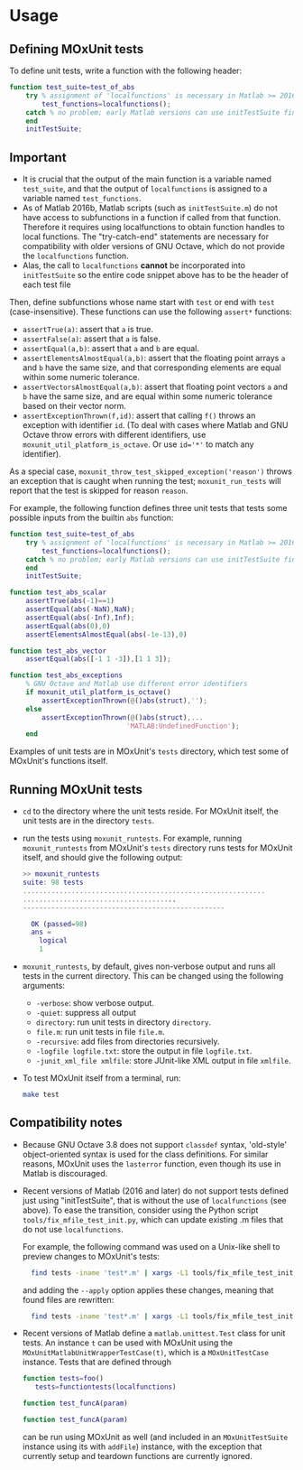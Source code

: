 # Usage

## Defining MOxUnit tests

To define unit tests, write a function with the following header:

```matlab
function test_suite=test_of_abs
    try % assignment of 'localfunctions' is necessary in Matlab >= 2016
        test_functions=localfunctions();
    catch % no problem; early Matlab versions can use initTestSuite fine
    end
    initTestSuite;
```

## Important

-   It is crucial that the output of the main function is a variable named `test_suite`, and that the output of `localfunctions` is assigned to a variable named `test_functions`.
-   As of Matlab 2016b, Matlab scripts (such as `initTestSuite.m`) do not have access to subfunctions in a function if called from that function. Therefore it requires using localfunctions to obtain function handles to local functions. The "try-catch-end" statements are necessary for compatibility with older versions of GNU Octave, which do not provide the `localfunctions` function.
-   Alas, the call to `localfunctions` **cannot** be incorporated into `initTestSuite` so the entire code snippet above has to be the header of each test file

Then, define subfunctions whose name start with `test` or end with `test` (case-insensitive). These functions can use the following `assert*` functions:

-   `assertTrue(a)`: assert that `a` is true.
-   `assertFalse(a)`: assert that `a` is false.
-   `assertEqual(a,b)`: assert that `a` and `b` are equal.
-   `assertElementsAlmostEqual(a,b)`: assert that the floating point arrays `a` and `b` have the same size, and that corresponding elements are equal within some numeric tolerance.
-   `assertVectorsAlmostEqual(a,b)`: assert that floating point vectors `a` and `b` have the same size, and are equal within some numeric tolerance based on their vector norm.
-   `assertExceptionThrown(f,id)`: assert that calling `f()` throws an exception with identifier `id`. (To deal with cases where Matlab and GNU Octave throw errors with different identifiers, use `moxunit_util_platform_is_octave`. Or use `id='*'` to match any identifier).

As a special case, `moxunit_throw_test_skipped_exception('reason')` throws an exception that is caught when running the test; `moxunit_run_tests` will report that the test is skipped for reason `reason`.

For example, the following function defines three unit tests that tests some possible inputs from the builtin `abs` function:

```matlab
function test_suite=test_of_abs
    try % assignment of 'localfunctions' is necessary in Matlab >= 2016
        test_functions=localfunctions();
    catch % no problem; early Matlab versions can use initTestSuite fine
    end
    initTestSuite;

function test_abs_scalar
    assertTrue(abs(-1)==1)
    assertEqual(abs(-NaN),NaN);
    assertEqual(abs(-Inf),Inf);
    assertEqual(abs(0),0)
    assertElementsAlmostEqual(abs(-1e-13),0)

function test_abs_vector
    assertEqual(abs([-1 1 -3]),[1 1 3]);

function test_abs_exceptions
    % GNU Octave and Matlab use different error identifiers
    if moxunit_util_platform_is_octave()
        assertExceptionThrown(@()abs(struct),'');
    else
        assertExceptionThrown(@()abs(struct),...
                             'MATLAB:UndefinedFunction');
    end
```

Examples of unit tests are in MOxUnit's `tests` directory, which test some of MOxUnit's functions itself.

## Running MOxUnit tests

-   `cd` to the directory where the unit tests reside. For MOxUnit itself, the unit tests are in the directory `tests`.

-   run the tests using `moxunit_runtests`. For example, running `moxunit_runtests` from MOxUnit's `tests` directory runs tests for MOxUnit itself, and should give the following output:

    ```matlab
    >> moxunit_runtests
    suite: 98 tests
    ............................................................
    ......................................
    --------------------------------------------------

      OK (passed=98)
      ans =
        logical
        1
    ```

-   `moxunit_runtests`, by default, gives non-verbose output and runs all tests in the current directory. This can be changed using the following arguments:
    -   `-verbose`: show verbose output.
    -   `-quiet`: suppress all output
    -   `directory`: run unit tests in directory `directory`.
    -   `file.m`: run unit tests in file `file.m`.
    -   `-recursive`: add files from directories recursively.
    -   `-logfile logfile.txt`: store the output in file `logfile.txt`.
    -   `-junit_xml_file xmlfile`: store JUnit-like XML output in file `xmlfile`.

-   To test MOxUnit itself from a terminal, run:

    ```bash
    make test
    ```

## Compatibility notes

-   Because GNU Octave 3.8 does not support `classdef` syntax, 'old-style' object-oriented syntax is used for the class definitions. For similar reasons, MOxUnit uses the `lasterror` function, even though its use in Matlab is discouraged.

-   Recent versions of Matlab (2016 and later) do not support tests defined just using "initTestSuite", that is without the use of `localfunctions` (see above). To ease the transition, consider using the Python script `tools/fix_mfile_test_init.py`, which can update existing .m files that do not use `localfunctions`.

    For example, the following command was used on a Unix-like shell to preview changes to MOxUnit's tests:

    ```bash
      find tests -iname 'test*.m' | xargs -L1 tools/fix_mfile_test_init.py
    ```

    and adding the `--apply` option applies these changes, meaning that found files are rewritten:

    ```bash
      find tests -iname 'test*.m' | xargs -L1 tools/fix_mfile_test_init.py --apply
    ```

-   Recent versions of Matlab define a `matlab.unittest.Test` class for unit tests. An instance `t` can be used with MOxUnit using the `MOxUnitMatlabUnitWrapperTestCase(t)`, which is a `MOxUnitTestCase` instance. Tests that are defined through

    ```matlab
    function tests=foo()
       tests=functiontests(localfunctions)

    function test_funcA(param)

    function test_funcA(param)
    ```

    can be run using MOxUnit as well (and included in an ``MOxUnitTestSuite`` instance using its with ``addFile``) instance, with the exception that currently setup and teardown functions are currently ignored.

